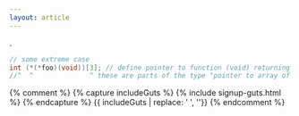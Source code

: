 ```yaml
---
layout: article
---
```


.

```c
// some extreme case
int (*(*foo)(void))[3]; // define pointer to function (void) returning pointer to an array of 3 ints
//^  ^              ^ these are parts of the type "pointer to array of 3 ints"
```

{% comment %}
{% capture includeGuts %}
{% include signup-guts.html %} 
{% endcapture %}
{{ includeGuts | replace: '    ', ''}}
{% endcomment %}
